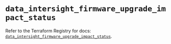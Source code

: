 # `data_intersight_firmware_upgrade_impact_status`

Refer to the Terraform Registry for docs: [`data_intersight_firmware_upgrade_impact_status`](https://registry.terraform.io/providers/ciscodevnet/intersight/1.0.71/docs/data-sources/firmware_upgrade_impact_status).
